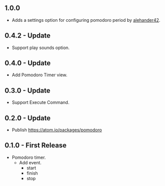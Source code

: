 ## 1.0.0
* Adds a settings option for configuring pomodoro period by [alehander42](https://github.com/alehander42).

## 0.4.2 - Update
* Support play sounds option.

## 0.4.0 - Update
* Add Pomodoro Timer view.

## 0.3.0 - Update
* Support Execute Command.

## 0.2.0 - Update
* Publish https://atom.io/packages/pomodoro

## 0.1.0 - First Release
* Pomodoro timer.
  * Add event.
    * start
    * finish
    * stop
